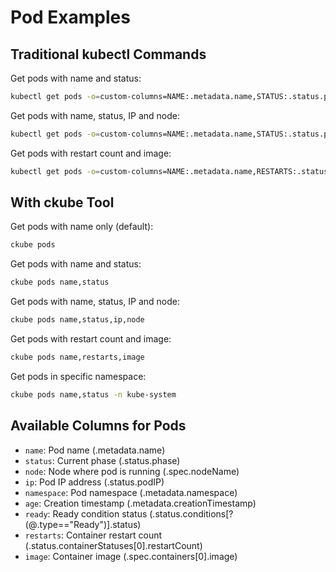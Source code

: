 # Pod Examples

## Traditional kubectl Commands

Get pods with name and status:

```bash
kubectl get pods -o=custom-columns=NAME:.metadata.name,STATUS:.status.phase
```

Get pods with name, status, IP and node:

```bash
kubectl get pods -o=custom-columns=NAME:.metadata.name,STATUS:.status.phase,IP:.status.podIP,NODE:.spec.nodeName
```

Get pods with restart count and image:

```bash
kubectl get pods -o=custom-columns=NAME:.metadata.name,RESTARTS:.status.containerStatuses[0].restartCount,IMAGE:.spec.containers[0].image
```

## With ckube Tool

Get pods with name only (default):

```bash
ckube pods
```

Get pods with name and status:

```bash
ckube pods name,status
```

Get pods with name, status, IP and node:

```bash
ckube pods name,status,ip,node
```

Get pods with restart count and image:

```bash
ckube pods name,restarts,image
```

Get pods in specific namespace:

```bash
ckube pods name,status -n kube-system
```

## Available Columns for Pods

- `name`: Pod name (.metadata.name)
- `status`: Current phase (.status.phase)
- `node`: Node where pod is running (.spec.nodeName)
- `ip`: Pod IP address (.status.podIP)
- `namespace`: Pod namespace (.metadata.namespace)
- `age`: Creation timestamp (.metadata.creationTimestamp)
- `ready`: Ready condition status (.status.conditions[?(@.type=="Ready")].status)
- `restarts`: Container restart count (.status.containerStatuses[0].restartCount)
- `image`: Container image (.spec.containers[0].image)
